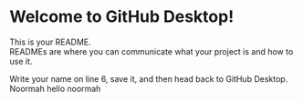 # Welcome to GitHub Desktop!

This is your README.<br/> READMEs are where you can communicate what your project is and how to use it.<br/>

Write your name on line 6, save it, and then head back to GitHub Desktop.<br/>
Noormah
hello noormah